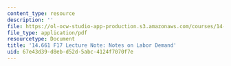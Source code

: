 ```yaml
---
content_type: resource
description: ''
file: https://ol-ocw-studio-app-production.s3.amazonaws.com/courses/14-661-labor-economics-i-fall-2017/67e43d39d8ebd52d5abc4124f7070f7e_MIT14_661F17_lec_labor.pdf
file_type: application/pdf
resourcetype: Document
title: '14.661 F17 Lecture Note: Notes on Labor Demand'
uid: 67e43d39-d8eb-d52d-5abc-4124f7070f7e
---
```


